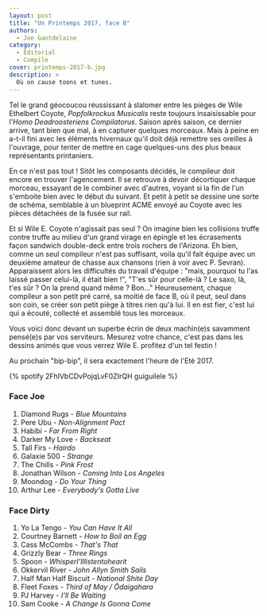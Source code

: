 ```yaml
---
layout: post
title: "Un Printemps 2017, face B"
authors:
  - Joe Gantdelaine
category:
  - Éditorial
  - Compile
cover: printemps-2017-b.jpg
description: >
  Où on cause toons et tunes.
---
```


Tel le grand géocoucou réussissant à slalomer entre les pièges de Wile Ethelbert
Coyote, _Popfolkrockus Musicalis_ reste toujours insaisissable pour l'_Homo
Deadroosteriens Compilatorus_. Saison après saison, ce dernier arrive, tant bien
que mal, à en capturer quelques morceaux. Mais à peine en a-t-il fini avec les
éléments hivernaux qu'il doit déjà remettre ses oreilles à l'ouvrage, pour
tenter de mettre en cage quelques-uns des plus beaux représentants printaniers.

En ce n'est pas tout ! Sitôt les composants décidés, le compileur doit encore en
trouver l'agencement. Il se retrouve à devoir décortiquer chaque morceau,
essayant de le combiner avec d'autres, voyant si la fin de l'un s'emboite bien
avec le début du suivant. Et petit à petit se dessine une sorte de schéma,
semblable à un blueprint ACME envoyé au Coyote avec les pièces détachées de la
fusée sur rail.

Et si Wile E. Coyote n'agissait pas seul ? On imagine bien les collisions truffe
contre truffe au milieu d'un grand virage en épingle et les écrasements façon
sandwich double-deck entre trois rochers de l'Arizona. Eh bien, comme un seul
compileur n'est pas suffisant, voila qu'il fait équipe avec un deuxième amateur
de chasse aux chansons (rien à voir avec P. Sevran). Apparaissent alors les
difficultés du travail d'équipe : "mais, pourquoi tu l'as laissé passer
celui-là, il était bien !", "T'es sûr pour celle-là ? Le saxo, là, t'es sûr ? On
la prend quand même ? Bon…" Heureusement, chaque compileur a son petit pré
carré, sa moitié de face B, où il peut, seul dans son coin, se créer son petit
piège à titres rien qu'à lui. Il en est fier, c'est lui qui a écouté, collecté
et assemblé tous les morceaux.

Vous voici donc devant un superbe écrin de deux machin(e)s savamment pensé(e)s
par vos serviteurs. Mesurez votre chance, c'est pas dans les dessins animés que
vous verrez Wile E. profitez d'un tel festin !

Au prochain "bip-bip", il sera exactement l'heure de l'Eté 2017.

{% spotify 2FhlVbCDvPojqLvF0ZIrQH guiguilele %}

### Face Joe

1. Diamond Rugs - _Blue Mountains_
1. Pere Ubu - _Non-Alignment Pact_
1. Habibi - _Far From Right_
1. Darker My Love - _Backseat_
1. Tall Firs - _Hairdo_
1. Galaxie 500 - _Strange_
1. The Chills - _Pink Frost_
1. Jonathan Wilson - _Coming Into Los Angeles_
1. Moondog - _Do Your Thing_
1. Arthur Lee - _Everybody's Gotta Live_

### Face Dirty

1. Yo La Tengo - _You Can Have It All_
1. Courtney Barnett - _How to Boil an Egg_
1. Cass McCombs - _That's That_
1. Grizzly Bear - _Three Rings_
1. Spoon - _WhisperI'lllistentohearit_
1. Okkervil River - _John Allyn Smith Sails_
1. Half Man Half Biscuit - _National Shite Day_
1. Fleet Foxes - _Third of May / Ōdaigahara_
1. PJ Harvey - _I'll Be Waiting_
1. Sam Cooke - _A Change Is Gonna Come_
